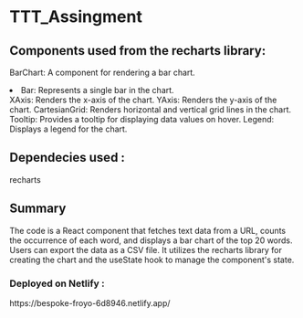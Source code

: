 # TTT_Assingment

<h2>Components used from the recharts library:</h2>

BarChart: A component for rendering a bar chart.             
<li>Bar: Represents a single bar in the chart. </li>
XAxis: Renders the x-axis of the chart.
YAxis: Renders the y-axis of the chart.
CartesianGrid: Renders horizontal and vertical grid lines in the chart.
Tooltip: Provides a tooltip for displaying data values on hover.
Legend: Displays a legend for the chart.

<h2>Dependecies used :</h2>
recharts

<h2>Summary</h2>
The code is a React component that fetches text data from a URL, counts the occurrence of each word,
and displays a bar chart of the top 20 words. Users can export the data as a CSV file. It utilizes the recharts library for 
creating the chart and the useState hook to manage the component's state.


<h3> Deployed on Netlify :</h3>
https://bespoke-froyo-6d8946.netlify.app/


